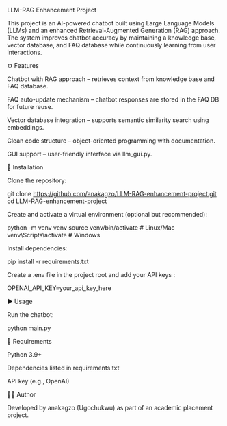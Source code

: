 LLM-RAG Enhancement Project

This project is an AI-powered chatbot built using Large Language Models (LLMs) and an enhanced Retrieval-Augmented Generation (RAG) approach.
The system improves chatbot accuracy by maintaining a knowledge base, vector database, and FAQ database while continuously learning from user interactions.


⚙️ Features

Chatbot with RAG approach – retrieves context from knowledge base and FAQ database.

FAQ auto-update mechanism – chatbot responses are stored in the FAQ DB for future reuse.

Vector database integration – supports semantic similarity search using embeddings.

Clean code structure – object-oriented programming with documentation.

GUI support – user-friendly interface via llm_gui.py.


🚀 Installation

Clone the repository:

git clone https://github.com/anakagzo/LLM-RAG-enhancement-project.git
cd LLM-RAG-enhancement-project


Create and activate a virtual environment (optional but recommended):

python -m venv venv
source venv/bin/activate   # Linux/Mac
venv\Scripts\activate      # Windows


Install dependencies:

pip install -r requirements.txt


Create a .env file in the project root and add your API keys :

OPENAI_API_KEY=your_api_key_here


▶️ Usage

Run the chatbot:

python main.py



📖 Requirements

Python 3.9+

Dependencies listed in requirements.txt

API key (e.g., OpenAI) 

🧑‍💻 Author

Developed by anakagzo (Ugochukwu)
 as part of an academic placement project.

